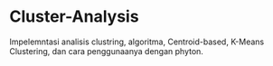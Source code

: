 # Cluster-Analysis
Impelemntasi analisis clustring, algoritma, Centroid-based, K-Means Clustering, dan cara penggunaanya dengan phyton.
